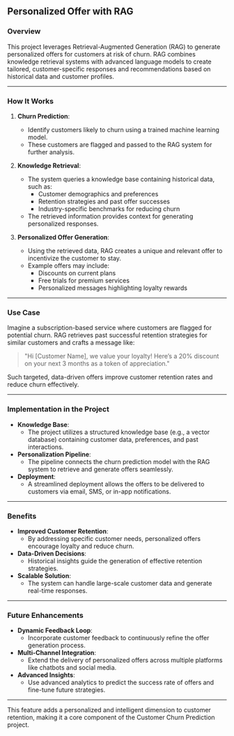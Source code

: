 ## Personalized Offer with RAG

### Overview
This project leverages Retrieval-Augmented Generation (RAG) to generate personalized offers for customers at risk of churn. RAG combines knowledge retrieval systems with advanced language models to create tailored, customer-specific responses and recommendations based on historical data and customer profiles.

---

### How It Works
1. **Churn Prediction**:
   - Identify customers likely to churn using a trained machine learning model.
   - These customers are flagged and passed to the RAG system for further analysis.

2. **Knowledge Retrieval**:
   - The system queries a knowledge base containing historical data, such as:
     - Customer demographics and preferences
     - Retention strategies and past offer successes
     - Industry-specific benchmarks for reducing churn
   - The retrieved information provides context for generating personalized responses.

3. **Personalized Offer Generation**:
   - Using the retrieved data, RAG creates a unique and relevant offer to incentivize the customer to stay.
   - Example offers may include:
     - Discounts on current plans
     - Free trials for premium services
     - Personalized messages highlighting loyalty rewards

---

### Use Case
Imagine a subscription-based service where customers are flagged for potential churn. RAG retrieves past successful retention strategies for similar customers and crafts a message like:

> "Hi [Customer Name], we value your loyalty! Here’s a 20% discount on your next 3 months as a token of appreciation."

Such targeted, data-driven offers improve customer retention rates and reduce churn effectively.

---

### Implementation in the Project
- **Knowledge Base**:
  - The project utilizes a structured knowledge base (e.g., a vector database) containing customer data, preferences, and past interactions.
- **Personalization Pipeline**:
  - The pipeline connects the churn prediction model with the RAG system to retrieve and generate offers seamlessly.
- **Deployment**:
  - A streamlined deployment allows the offers to be delivered to customers via email, SMS, or in-app notifications.

---

### Benefits
- **Improved Customer Retention**:
  - By addressing specific customer needs, personalized offers encourage loyalty and reduce churn.
- **Data-Driven Decisions**:
  - Historical insights guide the generation of effective retention strategies.
- **Scalable Solution**:
  - The system can handle large-scale customer data and generate real-time responses.

---

### Future Enhancements
- **Dynamic Feedback Loop**:
  - Incorporate customer feedback to continuously refine the offer generation process.
- **Multi-Channel Integration**:
  - Extend the delivery of personalized offers across multiple platforms like chatbots and social media.
- **Advanced Insights**:
  - Use advanced analytics to predict the success rate of offers and fine-tune future strategies.

---

This feature adds a personalized and intelligent dimension to customer retention, making it a core component of the Customer Churn Prediction project.
